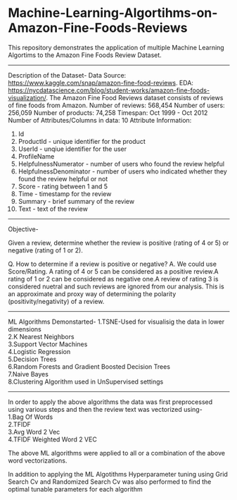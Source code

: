 # Machine-Learning-Algortihms-on-Amazon-Fine-Foods-Reviews

This repository demonstrates the application of multiple Machine Learning Algortims to the Amazon Fine Foods Review Dataset.

-----------------------------------------------------------------------------------------------------------------------------
Description of the Dataset-
Data Source: https://www.kaggle.com/snap/amazon-fine-food-reviews.
EDA: https://nycdatascience.com/blog/student-works/amazon-fine-foods-visualization/.
The Amazon Fine Food Reviews dataset consists of reviews of fine foods from Amazon.
Number of reviews: 568,454
Number of users: 256,059
Number of products: 74,258
Timespan: Oct 1999 - Oct 2012
Number of Attributes/Columns in data: 10
Attribute Information:
1. Id
2. ProductId - unique identifier for the product
3. UserId - unqiue identifier for the user
4. ProfileName
5. HelpfulnessNumerator - number of users who found the review helpful
6. HelpfulnessDenominator - number of users who indicated whether they found the
review helpful or not
7. Score - rating between 1 and 5
8. Time - timestamp for the review
9. Summary - brief summary of the review
10. Text - text of the review
------------------------------------------------------------------------------------------------------------------------------
Objective-

Given a review, determine whether the review is positive (rating of 4 or 5) or negative (rating of 1 or 2).

Q. How to determine if a review is positive or negative?
A. We could use Score/Rating. A rating of 4 or 5 can be considered as a positive review.A rating of 1 or 2 can be considered as negative one.A review of rating 3 is considered nuetral and such reviews are ignored from our analysis. 
This is an approximate and proxy way of determining the polarity (positivity/negativity) of a review.

------------------------------------------------------------------------------------------------------------------------------

ML Algorithms Demonstarted-
1.TSNE-Used for visualisig the data in lower dimensions\
2.K Nearest Neighbors\
3.Support Vector Machines\
4.Logistic Regression\
5.Decision Trees\
6.Random Forests and Gradient Boosted Decision Trees\
7.Naive Bayes\
8.Clustering Algorithm used in UnSupervised settings

------------------------------------------------------------------------------------------------------------------------------
In order to apply the above algorithms the data was first preprocessed using various steps and then the review text was 
vectorized using-\
1.Bag Of Words\
2.TFIDF\
3.Avg Word 2 Vec\
4.TFIDF Weighted Word 2 VEC

The above ML algorithms were applied to all or a combination of the above word vectorizations.

In addition to applying the ML Algotithms Hyperparameter tuning using Grid Search Cv and Randomized Search Cv was also performed to 
find the optimal tunable parameters for each algorithm
